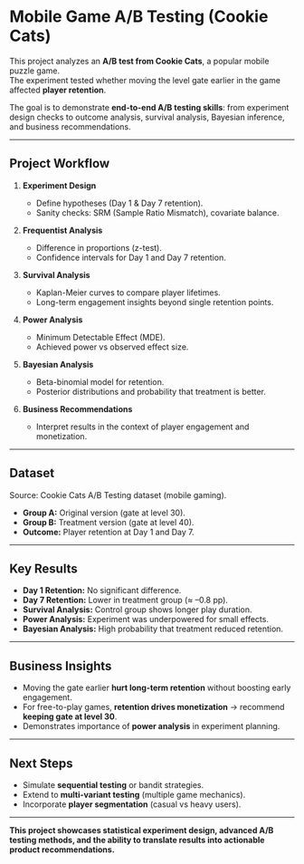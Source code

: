 # Mobile Game A/B Testing (Cookie Cats)

This project analyzes an **A/B test from Cookie Cats**, a popular mobile puzzle game.  
The experiment tested whether moving the level gate earlier in the game affected **player retention**.  

The goal is to demonstrate **end-to-end A/B testing skills**: from experiment design checks to outcome analysis, survival analysis, Bayesian inference, and business recommendations.

---

## Project Workflow
1. **Experiment Design**
   - Define hypotheses (Day 1 & Day 7 retention).
   - Sanity checks: SRM (Sample Ratio Mismatch), covariate balance.
   
2. **Frequentist Analysis**
   - Difference in proportions (z-test).
   - Confidence intervals for Day 1 and Day 7 retention.
   
3. **Survival Analysis**
   - Kaplan-Meier curves to compare player lifetimes.
   - Long-term engagement insights beyond single retention points.
   
4. **Power Analysis**
   - Minimum Detectable Effect (MDE).
   - Achieved power vs observed effect size.
   
5. **Bayesian Analysis**
   - Beta-binomial model for retention.
   - Posterior distributions and probability that treatment is better.
   
6. **Business Recommendations**
   - Interpret results in the context of player engagement and monetization.

---

## Dataset
Source: Cookie Cats A/B Testing dataset (mobile gaming).  

- **Group A:** Original version (gate at level 30).  
- **Group B:** Treatment version (gate at level 40).  
- **Outcome:** Player retention at Day 1 and Day 7.  

---

## Key Results
- **Day 1 Retention:** No significant difference.  
- **Day 7 Retention:** Lower in treatment group (≈ –0.8 pp).  
- **Survival Analysis:** Control group shows longer play duration.  
- **Power Analysis:** Experiment was underpowered for small effects.  
- **Bayesian Analysis:** High probability that treatment reduced retention.  

---

## Business Insights
- Moving the gate earlier **hurt long-term retention** without boosting early engagement.  
- For free-to-play games, **retention drives monetization** → recommend **keeping gate at level 30**.  
- Demonstrates importance of **power analysis** in experiment planning.  

---
## Next Steps
- Simulate **sequential testing** or bandit strategies.  
- Extend to **multi-variant testing** (multiple game mechanics).  
- Incorporate **player segmentation** (casual vs heavy users).  

---

**This project showcases statistical experiment design, advanced A/B testing methods, and the ability to translate results into actionable product recommendations.**
